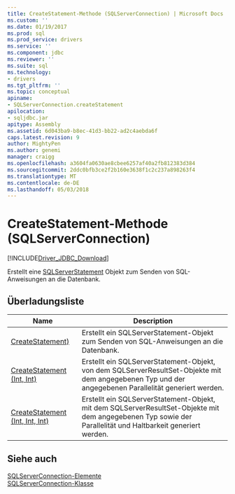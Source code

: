 ```yaml
---
title: CreateStatement-Methode (SQLServerConnection) | Microsoft Docs
ms.custom: ''
ms.date: 01/19/2017
ms.prod: sql
ms.prod_service: drivers
ms.service: ''
ms.component: jdbc
ms.reviewer: ''
ms.suite: sql
ms.technology:
- drivers
ms.tgt_pltfrm: ''
ms.topic: conceptual
apiname:
- SQLServerConnection.createStatement
apilocation:
- sqljdbc.jar
apitype: Assembly
ms.assetid: 6d043ba9-b8ec-41d3-bb22-ad2c4aebda6f
caps.latest.revision: 9
author: MightyPen
ms.author: genemi
manager: craigg
ms.openlocfilehash: a3604fa0630ae8cbee6257af40a2fb812383d384
ms.sourcegitcommit: 2ddc0bfb3ce2f2b160e3638f1c2c237a898263f4
ms.translationtype: MT
ms.contentlocale: de-DE
ms.lasthandoff: 05/03/2018
---
```

# <a name="createstatement-method-sqlserverconnection"></a>CreateStatement-Methode (SQLServerConnection)
[!INCLUDE[Driver_JDBC_Download](../../../includes/driver_jdbc_download.md)]

  Erstellt eine [SQLServerStatement](../../../connect/jdbc/reference/sqlserverstatement-class.md) Objekt zum Senden von SQL-Anweisungen an die Datenbank.  
  
## <a name="overload-list"></a>Überladungsliste  
  
|Name|Description|  
|----------|-----------------|  
|[CreateStatement)](../../../connect/jdbc/reference/createstatement-method.md)|Erstellt ein SQLServerStatement-Objekt zum Senden von SQL-Anweisungen an die Datenbank.|  
|[CreateStatement (Int, Int)](../../../connect/jdbc/reference/createstatement-method-int-int.md)|Erstellt ein SQLServerStatement-Objekt, von dem SQLServerResultSet-Objekte mit dem angegebenen Typ und der angegebenen Parallelität generiert werden.|  
|[CreateStatement (Int, Int, Int)](../../../connect/jdbc/reference/createstatement-method-int-int-int.md)|Erstellt ein SQLServerStatement-Objekt, mit dem SQLServerResultSet-Objekte mit dem angegebenen Typ sowie der Parallelität und Haltbarkeit generiert werden.|  
  
## <a name="see-also"></a>Siehe auch  
 [SQLServerConnection-Elemente](../../../connect/jdbc/reference/sqlserverconnection-members.md)   
 [SQLServerConnection-Klasse](../../../connect/jdbc/reference/sqlserverconnection-class.md)  
  
  
